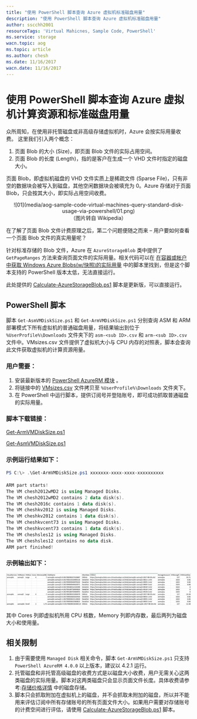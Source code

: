 ```yaml
---
title: "使用 PowerShell 脚本查询 Azure 虚拟机标准磁盘用量"
description: "使用 PowerShell 脚本查询 Azure 虚拟机标准磁盘用量"
author: sscchh2001
resourceTags: 'Virtual Mahicnes, Sample Code, PowerShell'
ms.service: storage
wacn.topic: aog
ms.topic: article
ms.author: chesh
ms.date: 11/16/2017
wacn.date: 11/16/2017
---
```


# 使用 PowerShell 脚本查询 Azure 虚拟机计算资源和标准磁盘用量

众所周知，在使用非托管磁盘或非高级存储虚拟机时，Azure 会按实际用量收费。
这里我们引入两个概念：

1. 页面 Blob 的大小 (Size)，即页面 Blob 文件的实际占用空间。
2. 页面 Blob 的长度 (Length)，指的是客户在生成一个 VHD 文件时指定的磁盘大小。

页面 Blob，即虚拟机磁盘的 VHD 文件实质上是稀疏文件 (Sparse File)，只有非空的数据块会被写入到磁盘，其他空闲数据块会被填充为 0。Azure 存储对于页面 Blob，只会按其大小，即实际占用空间收费。

<center>![01](media/aog-sample-code-virtual-machines-query-standard-disk-usage-via-powershell/01.png)</center>
<center>（图片转自 Wikipedia）</center>

在了解了页面 Blob 文件计费原理之后，第二个问题便随之而来 – 用户要如何查看一个页面 Blob 文件的真实用量呢？

针对标准存储的 Blob 文件，Azure 在 `AzureStorageBlob` 类中提供了 `GetPageRanges` 方法来查询页面文件的实际用量。相关代码可以在 [在容器或帐户中获取 Windows Azure Blobs(w/快照)的实际用量](https://gallery.technet.microsoft.com/scriptcenter/Get-Billable-Size-of-32175802) 中的脚本里找到，但是这个脚本支持的 PowerShell 版本太低，无法直接运行。

此处提供的 [Calculate-AzureStorageBlob.ps1](https://github.com/wacn/AOG-CodeSample/blob/master/PowerShell/Calculate-AzureStorageBlob.ps1) 脚本是更新版，可以直接运行。 

## PowerShell 脚本

脚本 `Get-AsmVMDiskSize.ps1` 和 `Get-ArmVMDiskSize.ps1` 分别查询 ASM 和 ARM 部署模式下所有虚拟机的普通磁盘用量，将结果输出到位于 `%UserProfile%\Downloads` 文件夹下的 `asm-<sub ID>.csv` 和 `arm-<sub ID>.csv` 文件中。VMsizes.csv 文件提供了虚拟机大小与 CPU 内存的对照表，脚本会查询此文件获取虚拟机的计算资源用量。

### 用户需要：

1. 安装最新版本的 [PowerShell AzureRM 模块](https://docs.microsoft.com/zh-cn/powershell/azure/install-azurerm-ps?view=azurermps-4.3.1) 。
2. 将链接中的 [VMsizes.csv](https://github.com/wacn/AOG-CodeSample/blob/master/VirtualMachines/others/VMsizes.csv) 文件拷贝至 `%UserProfile%\Downloads` 文件夹下。
3. 在 PowerShell 中运行脚本，提供订阅号并登陆账号，即可成功抓取普通磁盘的实际用量。

### 脚本下载链接：

[Get-ArmVMDiskSize.ps1](https://github.com/wacn/AOG-CodeSample/blob/master/PowerShell/Get-ArmVMDiskSize.ps1)

[Get-AsmVMDiskSize.ps1](https://github.com/wacn/AOG-CodeSample/blob/master/PowerShell/Get-AsmVMDiskSize.ps1)

### 示例运行结果如下：

```PowerShell
PS C:\> .\Get-ArmVMDiskSize.ps1 xxxxxxx-xxxx-xxxx-xxxxxxxxxx

ARM part starts!
The VM chesh2012wMD2 is using Managed Disks.
The VM chesh2012wMD2 contains 2 data disk(s).
The VM chesh2016c contains 1 data disk(s).
The VM cheshkv2012 is using Managed Disks.
The VM cheshkv2012 contains 1 data disk(s).
The VM cheshkvcent73 is using Managed Disks.
The VM cheshkvcent73 contains 1 data disk(s).
The VM cheshsles12 is using Managed Disks.
The VM cheshsles12 contains no data disk.
ARM part finished! 
```

### 示例输出如下：

![02](media/aog-sample-code-virtual-machines-query-standard-disk-usage-via-powershell/02.png)

其中 Cores 列即虚拟机所用 CPU 核数，Memory 列即内存数，最后两列为磁盘大小和使用量。

## 相关限制

1. 由于需要使用 `Managed Disk` 相关命令，脚本 `Get-ArmVMDiskSize.ps1` 只支持 `PowerShell AzureRM 4.0.0` 以上版本，建议以 4.2.1 运行。
2. 托管磁盘和非托管高级磁盘的收费方式是以磁盘大小收费，用户无需关心这两类磁盘的实际用量。脚本对这两类磁盘只会显示页面文件长度。具体收费请参考:[存储价格详情](https://www.azure.cn/pricing/details/storage/) 中的磁盘存储。
3. 脚本只会抓取附加在虚拟机上的磁盘，并不会抓取未附加的磁盘，所以并不能用来评估订阅中所有存储账号的所有页面文件大小。如果用户需要对存储账号的计费空间进行评估，请使用 [Calculate-AzureStorageBlob.ps1](https://github.com/wacn/AOG-CodeSample/blob/master/PowerShell/Calculate-AzureStorageBlob.ps1) 脚本。
